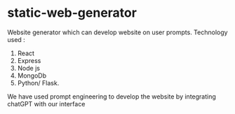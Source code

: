 # static-web-generator
Website generator which can develop website on user prompts.
Technology used :
1. React
2. Express
3. Node js
4. MongoDb
5. Python/ Flask.
   
We have used prompt engineering to develop the website by integrating chatGPT with our interface 
